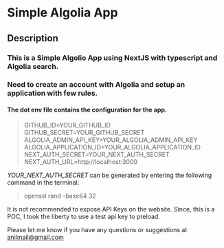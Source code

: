 
# Simple Algolia App

## Description

### This is a Simple Algolio App using NextJS with typescript and Algolia search.
### Need to create an account with Algolia and setup an application with few rules.

#### The dot env file contains the configuration for the app.

> GITHUB_ID=YOUR_GITHUB_ID\
> GITHUB_SECRET=YOUR_GITHUB_SECRET
> ALGOLIA_ADMIN_API_KEY=YOUR_ALGOLIA_ADMIN_API_KEY\
> ALGOLIA_APPLICATION_ID=YOUR_ALGOLIA_APPLICATION_ID
> NEXT_AUTH_SECRET=YOUR_NEXT_AUTH_SECRET  
> NEXT_AUTH_URL=http://localhost:3000

*YOUR_NEXT_AUTH_SECRET* can be generated by entering the following command
in the terminal:

>openssl rand -base64 32


It is not recommended to expose API Keys on the website. 
Since, this is a POC, I took the liberty to use a test api key to preload.

Please let me know if you have any questions or suggestions at anilmail@gmail.com
